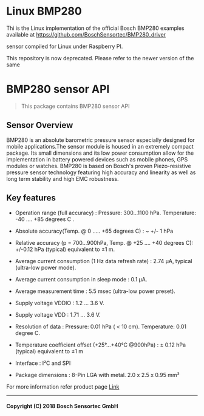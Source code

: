 # Linux BMP280
Thi is the Linux implementation of the official Bosch BMP280 examples
available at https://github.com/BoschSensortec/BMP280_driver


sensor compiled for Linux under Raspberry PI.

This repository is now deprecated. Please refer to the newer version of the same

# BMP280 sensor API

> This package contains BMP280 sensor API

## Sensor Overview
BMP280 is an absolute barometric pressure sensor especially designed for mobile applications.The sensor module is housed in an extremely compact package. Its small dimensions and its low power consumption allow for the implementation in battery powered devices such as mobile phones, GPS modules or watches. BMP280 is based on Bosch's proven Piezo-resistive pressure sensor technology featuring high accuracy and linearity as well as long term stability and high EMC robustness.

## Key features
* Operation range (full accuracy) : Pressure: 300...1100 hPa.  Temperature: -40 .... +85 degrees C .

* Absolute accuracy(Temp. @ 0 ..... +65 degrees C)  : ~ +/- 1 hPa </br>

* Relative accuracy (p = 700…900hPa, Temp. @ +25 .... +40 degrees C): +/-0.12 hPa (typical) equivalent to ±1 m.

* Average current consumption (1 Hz data refresh rate) :   2.74 μA, typical (ultra-low power mode).

* Average current consumption in sleep mode :   0.1 μA.

* Average measurement time :   5.5 msec (ultra-low power preset).

* Supply voltage VDDIO :  1.2 ... 3.6 V.

* Supply voltage VDD : 1.71 ... 3.6 V.

* Resolution of data : Pressure: 0.01 hPa ( < 10 cm).  Temperature: 0.01 degree C.

* Temperature coefficient offset (+25°…+40°C @900hPa) :  ± 0.12 hPa (typical)   equivalent to ±1 m

* Interface :  I²C and SPI

* Package dimensions :   8-Pin LGA with metal.   2.0 x 2.5 x 0.95 mm³

For more information refer product page [Link](https://www.bosch-sensortec.com/bst/products/all_products/bmp280)

---
#### Copyright (C) 2018 Bosch Sensortec GmbH
